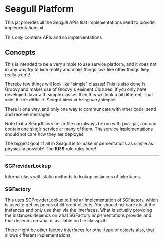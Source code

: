 # Seagull Platform

This jar provides all the _Seagull_ APIs that implementations need to provide implementations of.

This only contains APIs and no implementations.

## Concepts

This is intended to be a very simple to use service platform, and it does not in any way try to hide reality and make things look like other things they really aren't!

Thereby few things will look like "simple" classes! This is also done in Groovy and makes use of Groovy's eminent Closures. If you only have developed Java with simple classes then this will look a bit different. That said, it isn't difficult. Seagull aims at being very simple!

There is one way, and only one way to communicate with other code: send and receive messages.

Note that a Seagull service jar file can always be run with java -jar, and can  contain one single service or many of them. The service implementations should  not care how they are deployed!

The biggest goal of all in Seagull is to make implementations as simple as physically possible! The **KISS** rule rules here!

----

### SGProviderLookup

Internal class with static methods to lookup instances of interfaces.

### SGFactory

This uses SGProviderLookup to find an implementation of SGFactory, which is used to get instances of different objects. You should not care about the instances and only use then via the interfaces. What is actually providing the instances depends on what SGFactory implementations provide, and that depends on what is available on the classpath.

There might be other factory interfaces for other type of objects also, that allows different implementations.


